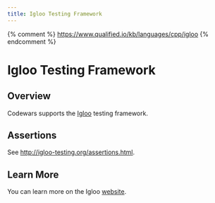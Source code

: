 ```yaml
---
title: Igloo Testing Framework
---
```


{% comment %}
https://www.qualified.io/kb/languages/cpp/igloo
{% endcomment %}

# Igloo Testing Framework

## Overview

Codewars supports the [Igloo](http://igloo-testing.org/) testing framework.

## Assertions

See <http://igloo-testing.org/assertions.html>.


## Learn More

You can learn more on the Igloo [website](http://igloo-testing.org/).
